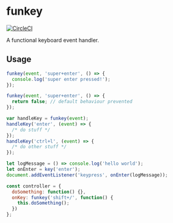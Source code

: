 # funkey

[![CircleCI](https://img.shields.io/circleci/project/pietvanzoen/funkey/master.svg)](https://circleci.com/gh/pietvanzoen/funkey/tree/master)

A functional keyboard event handler.

## Usage

```js
funkey(event, 'super+enter', () => { 
  console.log('super enter pressed!');
});
```

```js
funkey(event, 'super+enter', () => { 
  return false; // default behaviour prevented
});
```

```js
var handleKey = funkey(event);
handleKey('enter', (event) => {
  /* do stuff */
});
handleKey('ctrl+l', (event) => {
  /* do other stuff */
});
```



```js
let logMessage = () => console.log('hello world');
let onEnter = key('enter');
document.addEventListener('keypress', onEnter(logMessage));
```

```js
const controller = {
  doSomething: function() {},
  onKey: funkey('shift+/', function() {
    this.doSomething();
  })
};
```
